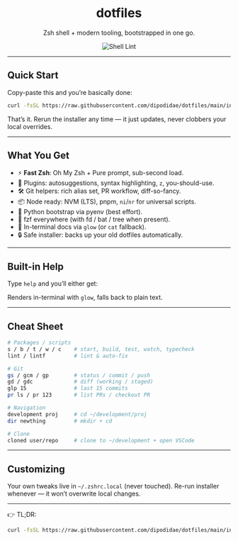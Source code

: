 <div align="center">

# dotfiles

Zsh shell + modern tooling, bootstrapped in one go.

![Shell Lint](https://github.com/dipodidae/dotfiles/actions/workflows/shellcheck.yml/badge.svg)

</div>

---

## Quick Start

Copy-paste this and you’re basically done:

```bash
curl -fsSL https://raw.githubusercontent.com/dipodidae/dotfiles/main/install.sh | bash
```

That’s it. Rerun the installer any time — it just updates, never clobbers your local overrides.

---

## What You Get

* ⚡ **Fast Zsh**: Oh My Zsh + Pure prompt, sub-second load.
* 🧩 Plugins: autosuggestions, syntax highlighting, `z`, you-should-use.
* 🛠 Git helpers: rich alias set, PR workflow, diff-so-fancy.
* 📦 Node ready: NVM (LTS), pnpm, `ni`/`nr` for universal scripts.
* 🐍 Python bootstrap via pyenv (best effort).
* 🔎 fzf everywhere (with fd / bat / tree when present).
* 📖 In-terminal docs via `glow` (or `cat` fallback).
* 🔒 Safe installer: backs up your old dotfiles automatically.

---

## Built-in Help

Type `help` and you’ll either get:

Renders in-terminal with `glow`, falls back to plain text.

---

## Cheat Sheet

```bash
# Packages / scripts
s / b / t / w / c    # start, build, test, watch, typecheck
lint / lintf         # lint & auto-fix

# Git
gs / gcm / gp        # status / commit / push
gd / gdc             # diff (working / staged)
glp 15               # last 15 commits
pr ls / pr 123       # list PRs / checkout PR

# Navigation
development proj     # cd ~/development/proj
dir newthing         # mkdir + cd

# Clone
cloned user/repo     # clone to ~/development + open VSCode
```

---

## Customizing

Your own tweaks live in `~/.zshrc.local` (never touched).
Re-run installer whenever — it won’t overwrite local changes.

---

👉 TL;DR:

```bash
curl -fsSL https://raw.githubusercontent.com/dipodidae/dotfiles/main/install.sh | bash
```
